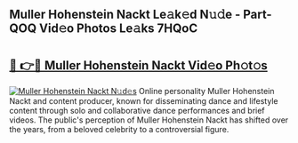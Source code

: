 ## Muller Hohenstein Nackt Le𝚊k𝚎d N𝚞𝚍e - Part-QOQ Vid𝚎o Photos Le𝚊ks 7HQoC

# <h2><a href="http://fb4jqtm.evod.top/?m=Muller+Hohenstein+Nackt">🔗 👉🔴 Muller Hohenstein Nackt Vid𝚎o Ph𝚘t𝚘s</a></h2>

[![Muller Hohenstein Nackt N𝚞d𝚎s](https://i.imgur.com/8V9OHl7.gif)](http://fb4jqtm.evod.top/?m=Muller+Hohenstein+Nackt)
Online personality Muller Hohenstein Nackt and content producer, known for disseminating dance and lifestyle content through solo and collaborative dance performances and brief videos. The public's perception of Muller Hohenstein Nackt has shifted over the years, from a beloved celebrity to a controversial figure. 
